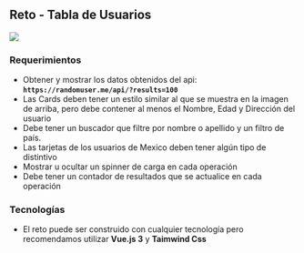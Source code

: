 ## Reto - Tabla de Usuarios

![](https://cdn.dribbble.com/users/103762/screenshots/1440072/media/d5a10dab2ca0deeb12423777fe34544f.jpg)

### Requerimientos

- Obtener y mostrar los datos obtenidos del api: **`https://randomuser.me/api/?results=100`**
- Las Cards deben tener un estilo similar al que se muestra en la imagen de arriba, pero debe contener al menos el Nombre, Edad y Dirección del usuario
- Debe tener un buscador que filtre por nombre o apellido y un filtro de país.
- Las tarjetas de los usuarios de Mexico deben tener algún tipo de distintivo
- Mostrar u ocultar un spinner de carga en cada operación
- Debe tener un contador de resultados que se actualice en cada operación

### Tecnologías

- El reto puede ser construido con cualquier tecnología pero recomendamos utilizar **Vue.js 3** y **Taimwind Css**
